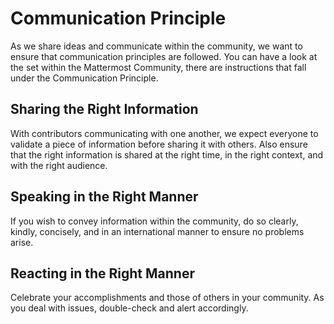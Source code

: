 # Communication Principle

As we share ideas and communicate within the community, we want to ensure that communication principles are followed. 
You can have a look at the set within the Mattermost Community, there are instructions that fall under the Communication Principle.

## Sharing the Right Information

With contributors communicating with one another, we expect everyone to validate a piece of information before sharing it with others. 
Also ensure that the right information is shared at the right time, in the right context, and with the right audience.

## Speaking in the Right Manner

If you wish to convey information within the community, do so clearly, kindly, concisely, and in an international manner to ensure no problems arise.

## Reacting in the Right Manner

Celebrate your accomplishments and those of others in your community. As you deal with issues, double-check and alert accordingly.

